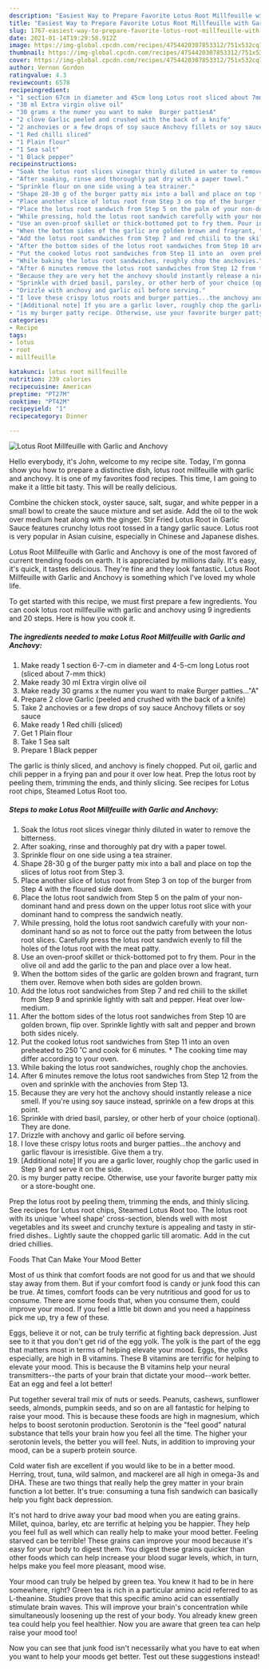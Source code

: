 ```yaml
---
description: "Easiest Way to Prepare Favorite Lotus Root Millfeuille with Garlic and Anchovy"
title: "Easiest Way to Prepare Favorite Lotus Root Millfeuille with Garlic and Anchovy"
slug: 1767-easiest-way-to-prepare-favorite-lotus-root-millfeuille-with-garlic-and-anchovy
date: 2021-01-14T19:29:58.912Z
image: https://img-global.cpcdn.com/recipes/4754420307853312/751x532cq70/lotus-root-millfeuille-with-garlic-and-anchovy-recipe-main-photo.jpg
thumbnail: https://img-global.cpcdn.com/recipes/4754420307853312/751x532cq70/lotus-root-millfeuille-with-garlic-and-anchovy-recipe-main-photo.jpg
cover: https://img-global.cpcdn.com/recipes/4754420307853312/751x532cq70/lotus-root-millfeuille-with-garlic-and-anchovy-recipe-main-photo.jpg
author: Vernon Gordon
ratingvalue: 4.3
reviewcount: 6578
recipeingredient:
- "1 section 67cm in diameter and 45cm long Lotus root sliced about 7mm thick"
- "30 ml Extra virgin olive oil"
- "30 grams x the numer you want to make  Burger pattiesA"
- "2 clove Garlic peeled and crushed with the back of a knife"
- "2 anchovies or a few drops of soy sauce Anchovy fillets or soy sauce"
- "1 Red chilli sliced"
- "1 Plain flour"
- "1 Sea salt"
- "1 Black pepper"
recipeinstructions:
- "Soak the lotus root slices vinegar thinly diluted in water to remove the bitterness."
- "After soaking, rinse and thoroughly pat dry with a paper towel."
- "Sprinkle flour on one side using a tea strainer."
- "Shape 28-30 g of the burger patty mix into a ball and place on top the slices of lotus root from Step 3."
- "Place another slice of lotus root from Step 3 on top of the burger from Step 4 with the floured side down."
- "Place the lotus root sandwich from Step 5 on the palm of your non-dominant hand and press down on the upper lotus root slice with your dominant hand to compress the sandwich neatly."
- "While pressing, hold the lotus root sandwich carefully with your non-dominant hand so as not to force out the patty from between the lotus root slices. Carefully press the lotus root sandwich evenly to fill the holes of the lotus root with the meat patty."
- "Use an oven-proof skillet or thick-bottomed pot to fry them. Pour in the olive oil and add the garlic to the pan and place over a low heat."
- "When the bottom sides of the garlic are golden brown and fragrant, turn them over. Remove when both sides are golden brown."
- "Add the lotus root sandwiches from Step 7 and red chiili to the skillet from Step 9 and sprinkle lightly with salt and pepper. Heat over low-medium."
- "After the bottom sides of the lotus root sandwiches from Step 10 are golden brown, flip over. Sprinkle lightly with salt and pepper and brown both sides nicely."
- "Put the cooked lotus root sandwiches from Step 11 into an  oven preheated to 250 ˚C and cook for 6 minutes. * The cooking time may differ according to your oven."
- "While baking the lotus root sandwiches, roughly chop the anchovies."
- "After 6 minutes remove the lotus root sandwiches from Step 12 from the oven and sprinkle with the anchovies from Step 13."
- "Because they are very hot the anchovy should instantly release a nice smell. If you&#39;re using soy sauce instead, sprinkle on a few drops at this point."
- "Sprinkle with dried basil, parsley, or other herb of your choice (optional). They are done."
- "Drizzle with anchovy and garlic oil before serving."
- "I love these crispy lotus roots and burger patties...the anchovy and garlic flavour is irresistible. Give them a try."
- "[Additional note] If you are a garlic lover, roughly chop the garlic used in Step 9 and serve it on the side."
- "is my burger patty recipe. Otherwise, use your favorite burger patty mix or a store-bought one."
categories:
- Recipe
tags:
- lotus
- root
- millfeuille

katakunci: lotus root millfeuille 
nutrition: 239 calories
recipecuisine: American
preptime: "PT27M"
cooktime: "PT42M"
recipeyield: "1"
recipecategory: Dinner

---
```



![Lotus Root Millfeuille with Garlic and Anchovy](https://img-global.cpcdn.com/recipes/4754420307853312/751x532cq70/lotus-root-millfeuille-with-garlic-and-anchovy-recipe-main-photo.jpg)

Hello everybody, it's John, welcome to my recipe site. Today, I'm gonna show you how to prepare a distinctive dish, lotus root millfeuille with garlic and anchovy. It is one of my favorites food recipes. This time, I am going to make it a little bit tasty. This will be really delicious.

Combine the chicken stock, oyster sauce, salt, sugar, and white pepper in a small bowl to create the sauce mixture and set aside. Add the oil to the wok over medium heat along with the ginger. Stir Fried Lotus Root in Garlic Sauce features crunchy lotus root tossed in a tangy garlic sauce. Lotus root is very popular in Asian cuisine, especially in Chinese and Japanese dishes.

Lotus Root Millfeuille with Garlic and Anchovy is one of the most favored of current trending foods on earth. It is appreciated by millions daily. It's easy, it's quick, it tastes delicious. They're fine and they look fantastic. Lotus Root Millfeuille with Garlic and Anchovy is something which I've loved my whole life.


To get started with this recipe, we must first prepare a few ingredients. You can cook lotus root millfeuille with garlic and anchovy using 9 ingredients and 20 steps. Here is how you cook it.

<!--inarticleads1-->

##### The ingredients needed to make Lotus Root Millfeuille with Garlic and Anchovy:

1. Make ready 1 section 6-7-cm in diameter and 4-5-cm long Lotus root (sliced about 7-mm thick)
1. Make ready 30 ml Extra virgin olive oil
1. Make ready 30 grams x the numer you want to make  Burger patties...&#34;A&#34;
1. Prepare 2 clove Garlic (peeled and crushed with the back of a knife)
1. Take 2 anchovies or a few drops of soy sauce Anchovy fillets or soy sauce
1. Make ready 1 Red chilli (sliced)
1. Get 1 Plain flour
1. Take 1 Sea salt
1. Prepare 1 Black pepper


The garlic is thinly sliced, and anchovy is finely chopped. Put oil, garlic and chili pepper in a frying pan and pour it over low heat. Prep the lotus root by peeling them, trimming the ends, and thinly slicing. See recipes for Lotus root chips, Steamed Lotus Root too. 

<!--inarticleads2-->

##### Steps to make Lotus Root Millfeuille with Garlic and Anchovy:

1. Soak the lotus root slices vinegar thinly diluted in water to remove the bitterness.
1. After soaking, rinse and thoroughly pat dry with a paper towel.
1. Sprinkle flour on one side using a tea strainer.
1. Shape 28-30 g of the burger patty mix into a ball and place on top the slices of lotus root from Step 3.
1. Place another slice of lotus root from Step 3 on top of the burger from Step 4 with the floured side down.
1. Place the lotus root sandwich from Step 5 on the palm of your non-dominant hand and press down on the upper lotus root slice with your dominant hand to compress the sandwich neatly.
1. While pressing, hold the lotus root sandwich carefully with your non-dominant hand so as not to force out the patty from between the lotus root slices. Carefully press the lotus root sandwich evenly to fill the holes of the lotus root with the meat patty.
1. Use an oven-proof skillet or thick-bottomed pot to fry them. Pour in the olive oil and add the garlic to the pan and place over a low heat.
1. When the bottom sides of the garlic are golden brown and fragrant, turn them over. Remove when both sides are golden brown.
1. Add the lotus root sandwiches from Step 7 and red chiili to the skillet from Step 9 and sprinkle lightly with salt and pepper. Heat over low-medium.
1. After the bottom sides of the lotus root sandwiches from Step 10 are golden brown, flip over. Sprinkle lightly with salt and pepper and brown both sides nicely.
1. Put the cooked lotus root sandwiches from Step 11 into an  oven preheated to 250 ˚C and cook for 6 minutes. * The cooking time may differ according to your oven.
1. While baking the lotus root sandwiches, roughly chop the anchovies.
1. After 6 minutes remove the lotus root sandwiches from Step 12 from the oven and sprinkle with the anchovies from Step 13.
1. Because they are very hot the anchovy should instantly release a nice smell. If you&#39;re using soy sauce instead, sprinkle on a few drops at this point.
1. Sprinkle with dried basil, parsley, or other herb of your choice (optional). They are done.
1. Drizzle with anchovy and garlic oil before serving.
1. I love these crispy lotus roots and burger patties...the anchovy and garlic flavour is irresistible. Give them a try.
1. [Additional note] If you are a garlic lover, roughly chop the garlic used in Step 9 and serve it on the side.
1. is my burger patty recipe. Otherwise, use your favorite burger patty mix or a store-bought one.


Prep the lotus root by peeling them, trimming the ends, and thinly slicing. See recipes for Lotus root chips, Steamed Lotus Root too. The lotus root with its unique &#39;wheel shape&#39; cross-section, blends well with most vegetables and its sweet and crunchy texture is appealing and tasty in stir-fried dishes.. Lightly saute the chopped garlic till aromatic. Add in the cut dried chillies. 

Foods That Can Make Your Mood Better


Most of us think that comfort foods are not good for us and that we should stay away from them. But if your comfort food is candy or junk food this can be true. At times, comfort foods can be very nutritious and good for us to consume. There are some foods that, when you consume them, could improve your mood. If you feel a little bit down and you need a happiness pick me up, try a few of these.

Eggs, believe it or not, can be truly terrific at fighting back depression. Just see to it that you don't get rid of the egg yolk. The yolk is the part of the egg that matters most in terms of helping elevate your mood. Eggs, the yolks especially, are high in B vitamins. These B vitamins are terrific for helping to elevate your mood. This is because the B vitamins help your neural transmitters--the parts of your brain that dictate your mood--work better. Eat an egg and feel a lot better!

Put together several trail mix of nuts or seeds. Peanuts, cashews, sunflower seeds, almonds, pumpkin seeds, and so on are all fantastic for helping to raise your mood. This is because these foods are high in magnesium, which helps to boost serotonin production. Serotonin is the "feel good" natural substance that tells your brain how you feel all the time. The higher your serotonin levels, the better you will feel. Nuts, in addition to improving your mood, can be a superb protein source.

Cold water fish are excellent if you would like to be in a better mood. Herring, trout, tuna, wild salmon, and mackerel are all high in omega-3s and DHA. These are two things that really help the grey matter in your brain function a lot better. It's true: consuming a tuna fish sandwich can basically help you fight back depression. 

It's not hard to drive away your bad mood when you are eating grains. Millet, quinoa, barley, etc are terrific at helping you be happier. They help you feel full as well which can really help to make your mood better. Feeling starved can be terrible! These grains can improve your mood because it's easy for your body to digest them. You digest these grains quicker than other foods which can help increase your blood sugar levels, which, in turn, helps make you feel more pleasant, mood wise.

Your mood can truly be helped by green tea. You knew it had to be in here somewhere, right? Green tea is rich in a particular amino acid referred to as L-theanine. Studies prove that this specific amino acid can essentially stimulate brain waves. This will improve your brain's concentration while simultaneously loosening up the rest of your body. You already knew green tea could help you feel healthier. Now you are aware that green tea can help raise your mood too!

Now you can see that junk food isn't necessarily what you have to eat when you want to help your moods get better. Test out  these suggestions  instead!

